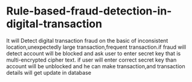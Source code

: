 # Rule-based-fraud-detection-in-digital-transaction
It will Detect digital transaction fraud on the basic of inconsistent location,unexpectedly large transaction,frequent transaction.if fraud will detect account will be blocked and ask user to enter secret key that is multi-encrypted cipher text. if user will enter correct secret key than account will be unblocked and he can make transaction,and transaction details will get update in database
